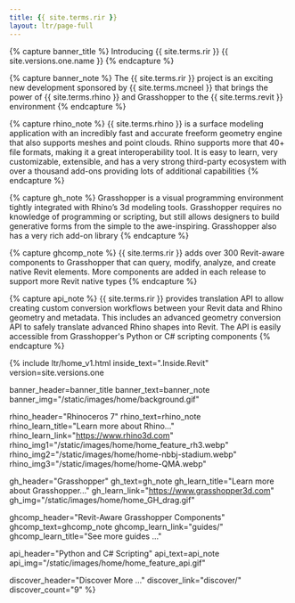 ```yaml
---
title: {{ site.terms.rir }}
layout: ltr/page-full
---
```


{% capture banner_title %}
Introducing {{ site.terms.rir }} {{ site.versions.one.name }}
{% endcapture %}

{% capture banner_note %}
The {{ site.terms.rir }} project is an exciting new development sponsored by {{ site.terms.mcneel }} that brings the power of {{ site.terms.rhino }} and Grasshopper to the {{ site.terms.revit }} environment
{% endcapture %}

{% capture rhino_note %}
{{ site.terms.rhino }} is a surface modeling application with an incredibly fast and accurate freeform geometry engine that also supports meshes and point clouds. Rhino supports more that 40+ file formats, making it a great interoperability tool. It is easy to learn, very customizable, extensible, and has a very strong third-party ecosystem with over a thousand add-ons providing lots of additional capabilities
{% endcapture %}

{% capture gh_note %}
Grasshopper is a visual programming environment tightly integrated with Rhino’s 3d modeling tools. Grasshopper requires no knowledge of programming or scripting, but still allows designers to build generative forms from the simple to the awe-inspiring. Grasshopper also has a very rich add-on library
{% endcapture %}

{% capture ghcomp_note %}
{{ site.terms.rir }} adds over 300 Revit-aware components to Grasshopper that can query, modify, analyze, and create native Revit elements. More components are added in each release to support more Revit native types
{% endcapture %}

{% capture api_note %}
{{ site.terms.rir }} provides translation API to allow creating custom conversion workflows between your Revit data and Rhino geometry and metadata. This includes an advanced geometry conversion API to safely translate advanced Rhino shapes into Revit. The API is easily accessible from Grasshopper's Python or C# scripting components
{% endcapture %}

{% include ltr/home_v1.html
   inside_text=".Inside.Revit"
   version=site.versions.one

   banner_header=banner_title
   banner_text=banner_note
   banner_img="/static/images/home/background.gif"

   rhino_header="Rhinoceros 7"
   rhino_text=rhino_note
   rhino_learn_title="Learn more about Rhino..."
   rhino_learn_link="https://www.rhino3d.com"
   rhino_img1="/static/images/home/home_feature_rh3.webp"
   rhino_img2="/static/images/home/home-nbbj-stadium.webp"
   rhino_img3="/static/images/home/home-QMA.webp"

   gh_header="Grasshopper"
   gh_text=gh_note
   gh_learn_title="Learn more about Grasshopper..."
   gh_learn_link="https://www.grasshopper3d.com"
   gh_img="/static/images/home/home_GH_drag.gif"

   ghcomp_header="Revit-Aware Grasshopper Components"
   ghcomp_text=ghcomp_note
   ghcomp_learn_link="guides/"
   ghcomp_learn_title="See more guides ..."

   api_header="Python and C# Scripting"
   api_text=api_note
   api_img="/static/images/home/home_feature_api.gif"

   discover_header="Discover More ..."
   discover_link="discover/"
   discover_count="9" %}
